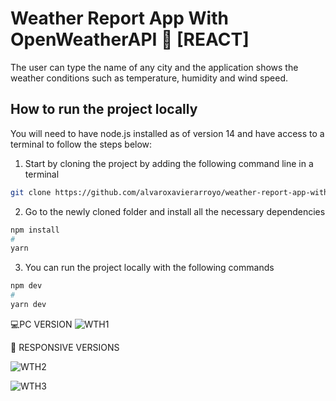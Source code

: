 # Weather Report App With OpenWeatherAPI 🌈 [REACT]

The user can type the name of any city and the application shows the weather conditions such as temperature, humidity and wind speed.

## How to run the project locally

You will need to have node.js installed as of version 14 and have access to a terminal to follow the steps below:
1. Start by cloning the project by adding the following command line in a terminal

```bash
git clone https://github.com/alvaroxavierarroyo/weather-report-app-withAPI.git
```
2. Go to the newly cloned folder and install all the necessary dependencies

```bash
npm install
#
yarn
```
3. You can run the project locally with the following commands
```bash
npm dev
#
yarn dev
```

💻PC VERSION
![WTH1](https://user-images.githubusercontent.com/119838743/205651411-44e5014c-6f69-43b3-9ebb-2904dc9cb42e.png)


📱 RESPONSIVE VERSIONS

![WTH2](https://user-images.githubusercontent.com/119838743/205651425-98b8e3e6-9dbf-4c84-858d-682b969fc12d.png)

![WTH3](https://user-images.githubusercontent.com/119838743/205651444-6e8354b7-1b32-4b46-867a-e8505a6878fb.png)


